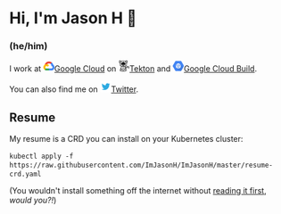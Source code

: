 # Hi, I'm Jason H 👋

### (he/him)

I work at [<img src="https://github.com/ImJasonH/ImJasonH/blob/master/cloud.png" alt="Google Cloud" width="20" height="20"/>Google Cloud](https://cloud.google.com) on
[<img src="https://github.com/ImJasonH/ImJasonH/blob/master/tekton.png" alt="Tekton" width="20" height="20"/>Tekton](https://tekton.dev)
and
[<img src="https://github.com/ImJasonH/ImJasonH/blob/master/gcb.png" alt="Google Cloud Build" width="20" height="20" />Google Cloud Build](https://cloud.google.com/cloud-build).

You can also find me on
[<img src="https://github.com/ImJasonH/ImJasonH/blob/master/twitter.png" alt="Twitter" width="20" height="20"/>Twitter](https://twitter.com/imjasonh).

## Resume

My resume is a CRD you can install on your Kubernetes cluster:

```
kubectl apply -f https://raw.githubusercontent.com/ImJasonH/ImJasonH/master/resume-crd.yaml
```

(You wouldn't install something off the internet without [reading it
first](https://raw.githubusercontent.com/ImJasonH/ImJasonH/master/resume-crd.yaml),
_would you?!_)
